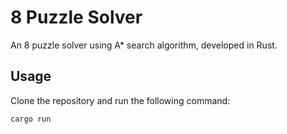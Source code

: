 # 8 Puzzle Solver

An 8 puzzle solver using A* search algorithm, developed in Rust.

## Usage

Clone the repository and run the following command:

```cargo run```
